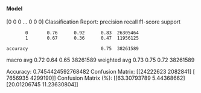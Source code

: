 #### Model
[0 0 0 ... 0 0 0]
Classification Report:
              precision    recall  f1-score   support

           0       0.76      0.92      0.83  26305464
           1       0.67      0.36      0.47  11956125

    accuracy                           0.75  38261589
   macro avg       0.72      0.64      0.65  38261589
weighted avg       0.73      0.75      0.72  38261589

Accuracy: 0.7454424592768482
Confusion Matrix:
[[24222623  2082841]
 [ 7656935  4299190]]
Confusion Matrix (%):
[[63.30793789  5.44368662]
 [20.01206745 11.23630804]]
